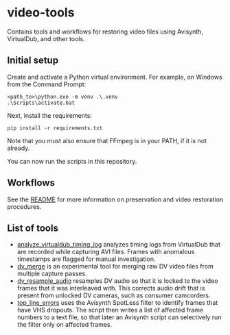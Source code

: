 # video-tools
Contains tools and workflows for restoring video files using Avisynth, VirtualDub, and other tools.

## Initial setup

Create and activate a Python virtual environment.  For example, on Windows from the Command Prompt:

```
<path_to>\python.exe -m venv .\.venv
.\Scripts\activate.bat
```

Next, install the requirements:

```
pip install -r requirements.txt
```

Note that you must also ensure that FFmpeg is in your PATH, if it is not already.

You can now run the scripts in this repository.

## Workflows

See the [README](doc/workflows/README.md) for more information on preservation and video restoration procedures.

## List of tools

- [analyze_virtualdub_timing_log](src/analyze_virtualdub_timing_log/README.md) analyzes timing logs from VirtualDub that are recorded while capturing AVI files.  Frames with anomalous timestamps are flagged for manual investigation.
- [dv_merge](src/dv_merge/README.md) is an experimental tool for merging raw DV video files from multiple capture passes.
- [dv_resample_audio](src/dv_resample_audio/README.md) resamples DV audio so that it is locked to the video frames that it was interleaved with.  This corrects audio drift that is present from unlocked DV cameras, such as consumer camcorders.
- [top_line_errors](src/top_line_errors/README.md) uses the Avisynth SpotLess filter to identify frames that have VHS dropouts.  The script then writes a list of affected frame numbers to a text file, so that later an Avisynth script can selectively run the filter only on affected frames.
